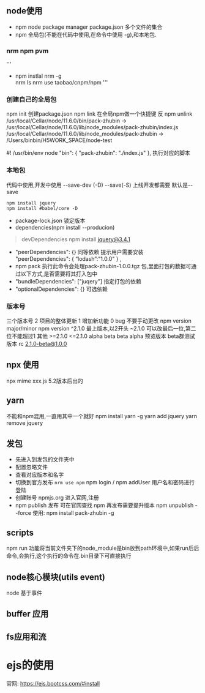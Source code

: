 ## node使用
- npm node package manager package.json 多个文件的集合
- npm 全局包(不能在代码中使用,在命令中使用 -g),和本地包.

### nrm npm pvm
'''
- npm instlal nrm -g  
nrm ls 
nrm use taobao/cnpm/npm
'''
### 创建自己的全局包

npm init 创建package.json
npm link 在全局npm做一个快捷键  反 npm unlink
/usr/local/Cellar/node/11.6.0/bin/pack-zhubin -> /usr/local/Cellar/node/11.6.0/lib/node_modules/pack-zhubin/index.js
/usr/local/Cellar/node/11.6.0/lib/node_modules/pack-zhubin -> /Users/binbin/H5WORK_SPACE/node-test

#! /usr/bin/env node
  "bin": {
    "pack-zhubin": "./index.js"
  },
  执行对应的脚本

### 本地包
代码中使用,开发中使用 --save-dev (-D)
--save(-S)  上线开发都需要
默认是--save
```
npm install jquery
npm install #babel/core -D
```
- package-lock.json 锁定版本
- dependencies(npm install --producion)
> devDependencies
> npm install jquery@3.4.1


- "peerDependencies": {} 同等依赖 提示用户需要安装
"peerDependencies": {
    “lodash”:"1.0.0"
} ,
- npm pack 执行此命令会处理pack-zhubin-1.0.0.tgz 包,里面打包的数据可通过以下方式,是否需要将其打入包中
- "bundleDependencies": ["juqery"] 指定打包的依赖
- "optionalDependencies": {} 可选依赖

### 版本号
三个版本号 2 项目的整体更新 1 增加新功能 0 bug   不要手动更改
npm version major/minor
npm version
^2.1.0 最上版本,以2开头
~2.1.0 可以改最后一位,第二位不能超过1
其他 >=2.1.0 <=2.1.0 
alpha beta beta
alpha 预览版本 beta群测试版本 rc
2.1.0-beta@1.0.0
## npx 使用
npx mime xxx.js 5.2版本后出的
## yarn 
不能和npm混用,一直用其中一个就好
npm install yarn -g
yarn add jquery yarn remove jquery
## 发包
- 先进入到发包的文件夹中
- 配置忽略文件
- 查看对应版本和名字
- 切换到官方发布 `nrm use npm` npm login /  npm addUser 用户名和密码进行登陆
- 创建账号 npmjs.org 进入官网,注册
- npm publish 发布 可在官网查找
npm 再发布需要提升版本
npm unpublish --force
使用:
npm install pack-zhubin -g
## scripts
npm run 功能将当前文件夹下的node_module是bin放到path环境中,如果run后后命令,会执行,这个执行的命令在.bin目录下可直接执行

## node核心模块(utils event)
node 基于事件
## buffer 应用

## fs应用和流


# ejs的使用
官网: https://ejs.bootcss.com/#install
